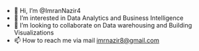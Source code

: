 - 👋 Hi, I’m @ImranNazir4
- 👀 I’m interested in Data Analytics and Business Intelligence
- 💞️ I’m looking to collaborate on Data warehousing and Building Visualizations
- 📫 How to reach me via mail imrnazir8@gmail.com

<!---
ImranNazir4/ImranNazir4 is a ✨ special ✨ repository because its `README.md` (this file) appears on your GitHub profile.
You can click the Preview link to take a look at your changes.
--->
